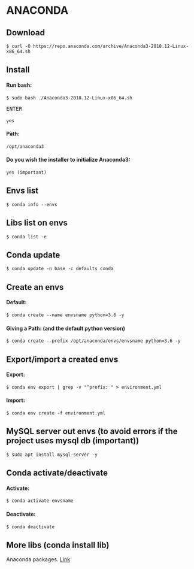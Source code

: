 <div>

<h1>ANACONDA</h1>
<h2>Download</h2>

`$ curl -O https://repo.anaconda.com/archive/Anaconda3-2018.12-Linux-x86_64.sh`
<h2>Install</h2>
<h4>Run bash:</h4>

`$ sudo bash ./Anaconda3-2018.12-Linux-x86_64.sh`

<kbd>ENTER</kbd><br><br>
`yes`

<h4>Path:</h4>

`/opt/anaconda3`

<h4>Do you wish the installer to initialize Anaconda3:</h4>

`yes (important)`

<h2>Envs list</h2>

`$ conda info --envs`

<h2>Libs list on envs</h2>

`$ conda list -e`

<h2>Conda update</h2>

`$ conda update -n base -c defaults conda`

<h2>Create an envs</h2>

<h4>Default:</h4>

`$ conda create --name envsname python=3.6 -y`

<h4>Giving a Path: (and the default python version)</h4>

`$ conda create --prefix /opt/anaconda/envs/envsname python=3.6 -y`

<h2>Export/import a created envs</h2>

<h4>Export:</h4>

`$ conda env export | grep -v "^prefix: " > environment.yml`

<h4>Import:</h4>

`$ conda env create -f environment.yml`

<h2>MySQL server out envs (to avoid errors if the project uses mysql db (important))</h2>

`$ sudo apt install mysql-server -y`

<h2>Conda activate/deactivate</h2>
<h4>Activate:</h4>

`$ conda activate envsname`

<h4>Deactivate:</h4>

`$ conda deactivate`

<h2>More libs (conda install lib)</h2>

Anaconda packages. [Link](https://anaconda.org/anaconda/repo)

</div>